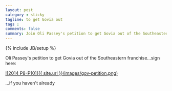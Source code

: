 ```yaml
---
layout: post
category : sticky
tagline: to get Govia out
tags : 
comments: false
summary: Join Oli Passey's petition to get Govia out of the Southeastern franchise
---
```


{% include JB/setup %}


Oli Passey's petition to get Govia out of the Southeastern franchise...sign here:

<a href="https://petition.parliament.uk/petitions/114277" target="_blank">![2014 P8-P10]({{ site.url }}/images/gov-petition.png)</a>

...if you haven't already
